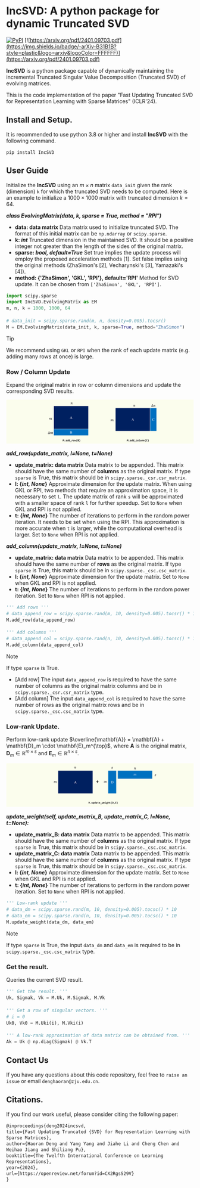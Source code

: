 # IncSVD: A python package for dynamic Truncated SVD

[![PyPI](https://img.shields.io/badge/-PyPI-FFFFFF?style=plastic&logo=pypi&logoColor=3775A9)]()
[![https://arxiv.org/pdf/2401.09703.pdf](https://img.shields.io/badge/-arXiv-B31B1B?style=plastic&logo=arxiv&logoColor=FFFFFF)](https://arxiv.org/pdf/2401.09703.pdf)

**IncSVD** is a python package capable of dynamically maintaining the incremental Truncated Singular Value Decomposition (Truncated SVD) of evolving matrices.

This is the code implementation of the paper "Fast Updating Truncated SVD for Representation Learning with Sparse Matrices" (ICLR'24).

## Install and Setup.

It is recommended to use python 3.8 or higher and install **IncSVD** with the following command.

```shell
pip install IncSVD
```

## User Guide

Initialize the **IncSVD** using an $m \times n$ matrix `data_init` given the rank (dimension) `k` for which the truncated SVD needs to be computed. Here is an example to initialize a $1000 \times 1000$ matrix with truncated dimension $k = 64$.

***class EvolvingMatrix(data, k, sparse = True, method = "RPI")***
- **data: data matrix**
  Data matrix used to initialize truncated SVD.
  The format of this initial matrix can be `np.ndarray` or `scipy.sparse`.
- **k: *int***
  Truncated dimension in the maintained SVD.
  It should be a positive integer not greater than the length of the sides of the original matrix.
- **sparse: *bool, default=True*** 
  Set true implies the update process will employ the proposed acceleration methods [1].
  Set false implies using the original methods (ZhaSimon's [2], Vecharynski's [3], Yamazaki's [4]).
- **method: {'ZhaSimon', 'GKL', 'RPI'}, default='RPI'**
  Method for SVD update.
  It can be chosen from `['ZhaSimon', 'GKL', 'RPI']`. 


```python
import scipy.sparse
import IncSVD.EvolvingMatrix as EM
m, n, k = 1000, 1000, 64

# data_init = scipy.sparse.rand(m, n, density=0.005).tocsr()
M = EM.EvolvingMatrix(data_init, k, sparse=True, method="ZhaSimon")
```

> [!TIP]
>
> We recommend using `GKL` or `RPI` when the rank of each update matrix (e.g. adding many rows at once) is large.


### Row / Column Update

Expand the original matrix in row or column dimensions and update the corresponding SVD results.

![img](https://github.com/HaoranDeng/IncSVD/blob/main/img/addrc.png)


***add_row(update_matrix, l=None, t=None)***
- **update_matrix: data matrix**
  Data matrix to be appended. 
  This matrix should have the same number of **columns** as the original matrix. If type `sparse` is True, this matrix should be in `scipy.sparse._csr.csr_matrix`.
- **l: {*int, None*}**
  Approximate dimension for the update matrix.
  When using GKL or RPI, two methods that require an approximation space, it is necessary to set `l`. The update matrix of rank `s` will be approximated with a smaller space of rank `l` for further speedup. Set to `None` when GKL and RPI is not applied.
- **t: {*int, None*}**
  The number of iterations to perform in the random power iteration.
  It needs to be set when using the RPI. This approximation is more accurate when `t` is larger, while the computational overhead is larger. Set to `None` when RPI is not applied.

***add_column(update_matrix, l=None, t=None)***
- **update_matrix: data matrix**
  Data matrix to be appended. 
  This matrix should have the same number of **rows** as the original matrix. If type `sparse` is True, this matrix should be in `scipy.sparse._csc.csc_matrix`.
- **l: {*int, None*}**
  Approximate dimension for the update matrix.
  Set to `None` when GKL and RPI is not applied.
- **t: {*int, None*}**
  The number of iterations to perform in the random power iteration.
  Set to `None` when RPI is not applied.


```python
''' Add rows '''
# data_append_row = scipy.sparse.rand(m, 10, density=0.005).tocsr() * 10
M.add_row(data_append_row)

''' Add columns '''
# data_append_col = scipy.sparse.rand(n, 10, density=0.005).tocsc() * 10
M.add_column(data_append_col)
```


> [!NOTE]
>
> If type `sparse` is True.
>
> - [Add row] The input `data_append_row`  is required to have the same number of columns as the original matrix columns and be in `scipy.sparse._csr.csr_matrix` type.
> - [Add column] The input `data_append_col` is required to have the same number of rows as the original matrix rows and be in `scipy.sparse._csc.csc_matrix` type.

### Low-rank Update.

Perform low-rank update $\overline{\mathbf{A}} = \mathbf{A} + \mathbf{D}_m \cdot \mathbf{E}_m^{\top}$, where $\mathbf{A}$ is the original matrix, $\mathbf{D}_m \in \mathbb{R}^{m \times s}$ and $\mathbf{E}_m \in \mathbb{R}^{n \times s}$.


![img](https://github.com/HaoranDeng/IncSVD/blob/main/img/weight.png)

***update_weight(self, update_matrix_B, update_matrix_C, l=None, t=None):***

- **update_matrix_B: data matrix**
  Data matrix to be appended. 
  This matrix should have the same number of **columns** as the original matrix. If type `sparse` is True, this matrix should be in `scipy.sparse._csc.csc_matrix`.
- **update_matrix_C: data matrix**
  Data matrix to be appended. 
  This matrix should have the same number of **columns** as the original matrix. If type `sparse` is True, this matrix should be in `scipy.sparse._csc.csc_matrix`.
- **l: {*int, None*}**
  Approximate dimension for the update matrix.
  Set to `None` when GKL and RPI is not applied.
- **t: {*int, None*}**
  The number of iterations to perform in the random power iteration. 
  Set to `None` when RPI is not applied.


```python
''' Low-rank update '''
# data_dm = scipy.sparse.rand(m, 10, density=0.005).tocsc() * 10
# data_em = scipy.sparse.rand(n, 10, density=0.005).tocsc() * 10
M.update_weight(data_dm, data_em)
```

> [!NOTE]
>
> If type `sparse` is True, the input `data_dm` and `data_em`  is required to be in `scipy.sparse._csc.csc_matrix` type.

### Get the result.

Queries the current SVD result.

```python
''' Get the result. '''
Uk, Sigmak, Vk = M.Uk, M.Sigmak, M.Vk

''' Get a row of singular vectors. '''
# i = 0
Uk0, Vk0 = M.Uki(i), M.Vki(i)

''' A low-rank approximation of data matrix can be obtained from. '''
Ak = Uk @ np.diag(Sigmak) @ Vk.T
```

## Contact Us    

If you have any questions about this code repository, feel free to `raise an issue` or email `denghaoran@zju.edu.cn`.


## Citations.

If you find our work useful, please consider citing the following paper:

```
@inproceedings{deng2024incsvd,
title={Fast Updating Truncated {SVD} for Representation Learning with Sparse Matrices},
author={Haoran Deng and Yang Yang and Jiahe Li and Cheng Chen and Weihao Jiang and Shiliang Pu},
booktitle={The Twelfth International Conference on Learning Representations},
year={2024},
url={https://openreview.net/forum?id=CX2RgsS29V}
}
```

